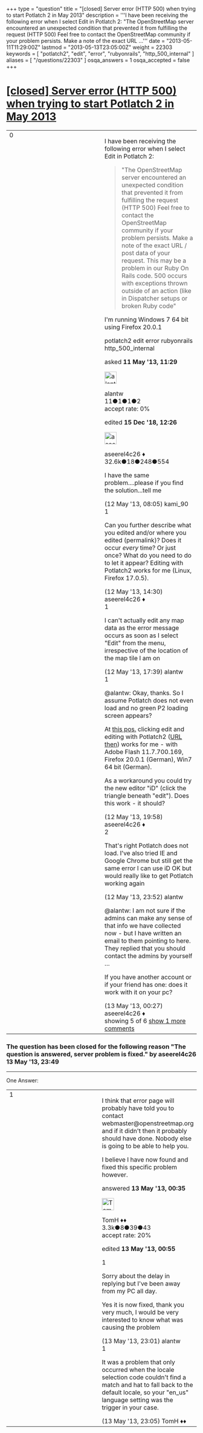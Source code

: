 +++
type = "question"
title = "[closed] Server error (HTTP 500) when trying to start Potlatch 2 in May 2013"
description = '''I have been receiving the following error when I select Edit in Potlatch 2:  &quot;The OpenStreetMap server encountered an unexpected condition that prevented it from fulfilling the request (HTTP 500) Feel free to contact the OpenStreetMap community if your problem persists. Make a note of the exact URL ...'''
date = "2013-05-11T11:29:00Z"
lastmod = "2013-05-13T23:05:00Z"
weight = 22303
keywords = [ "potlatch2", "edit", "error", "rubyonrails", "http_500_internal" ]
aliases = [ "/questions/22303" ]
osqa_answers = 1
osqa_accepted = false
+++

<div class="headNormal">

# [\[closed\] Server error (HTTP 500) when trying to start Potlatch 2 in May 2013](/questions/22303/server-error-http-500-when-trying-to-start-potlatch-2-in-may-2013)

</div>

<div id="main-body">

<div id="askform">

<table id="question-table" style="width:100%;">
<colgroup>
<col style="width: 50%" />
<col style="width: 50%" />
</colgroup>
<tbody>
<tr>
<td style="width: 30px; vertical-align: top"><div class="vote-buttons">
<span id="post-22303-upvote" class="ajax-command post-vote up" rel="nofollow" title="I like this post (click again to cancel)"> </span>
<div id="post-22303-score" class="post-score" title="current number of votes">
0
</div>
<span id="post-22303-downvote" class="ajax-command post-vote down" rel="nofollow" title="I dont like this post (click again to cancel)"> </span> <span id="favorite-mark" class="ajax-command favorite-mark" rel="nofollow" title="mark/unmark this question as favorite (click again to cancel)"> </span>
<div id="favorite-count" class="favorite-count">
&#10;</div>
</div></td>
<td><div id="item-right">
<div class="question-body">
<p>I have been receiving the following error when I select Edit in Potlatch 2:</p>
<blockquote>
<p>"The OpenStreetMap server encountered an unexpected condition that prevented it from fulfilling the request (HTTP 500) Feel free to contact the OpenStreetMap community if your problem persists. Make a note of the exact URL / post data of your request. This may be a problem in our Ruby On Rails code. 500 occurs with exceptions thrown outside of an action (like in Dispatcher setups or broken Ruby code"</p>
</blockquote>
<p>I'm running Windows 7 64 bit using Firefox 20.0.1</p>
</div>
<div id="question-tags" class="tags-container tags">
<span class="post-tag tag-link-potlatch2" rel="tag" title="see questions tagged &#39;potlatch2&#39;">potlatch2</span> <span class="post-tag tag-link-edit" rel="tag" title="see questions tagged &#39;edit&#39;">edit</span> <span class="post-tag tag-link-error" rel="tag" title="see questions tagged &#39;error&#39;">error</span> <span class="post-tag tag-link-rubyonrails" rel="tag" title="see questions tagged &#39;rubyonrails&#39;">rubyonrails</span> <span class="post-tag tag-link-http_500_internal" rel="tag" title="see questions tagged &#39;http_500_internal&#39;">http_500_internal</span>
</div>
<div id="question-controls" class="post-controls">
&#10;</div>
<div class="post-update-info-container">
<div class="post-update-info post-update-info-user">
<p>asked <strong>11 May '13, 11:29</strong></p>
<img src="https://secure.gravatar.com/avatar/985a6a94204d1c6a0ac02a7fb14a5785?s=32&amp;d=identicon&amp;r=g" class="gravatar" width="32" height="32" alt="alantw&#39;s gravatar image" />
<p><span>alantw</span><br />
<span class="score" title="11 reputation points">11</span><span title="1 badges"><span class="badge1">●</span><span class="badgecount">1</span></span><span title="1 badges"><span class="silver">●</span><span class="badgecount">1</span></span><span title="2 badges"><span class="bronze">●</span><span class="badgecount">2</span></span><br />
<span class="accept_rate" title="Rate of the user&#39;s accepted answers">accept rate:</span> <span title="alantw has no accepted answers">0%</span></p>
</div>
<div class="post-update-info post-update-info-edited">
<p><span> edited <strong>15 Dec '18, 12:26</strong> </span></p>
<img src="https://secure.gravatar.com/avatar/66f0dc05b44574e3894be07b0b37cf37?s=32&amp;d=identicon&amp;r=g" class="gravatar" width="32" height="32" alt="aseerel4c26&#39;s gravatar image" />
<p><span>aseerel4c26 ♦</span><br />
<span class="score" title="32615 reputation points"><span>32.6k</span></span><span title="18 badges"><span class="badge1">●</span><span class="badgecount">18</span></span><span title="248 badges"><span class="silver">●</span><span class="badgecount">248</span></span><span title="554 badges"><span class="bronze">●</span><span class="badgecount">554</span></span></p>
</div>
</div>
<div id="comments-container-22303" class="comments-container">
<span id="22327"></span>
<div id="comment-22327" class="comment">
<div id="post-22327-score" class="comment-score">
&#10;</div>
<div class="comment-text">
<p>I have the same problem....please if you find the solution...tell me</p>
</div>
<div id="comment-22327-info" class="comment-info">
<span class="comment-age">(12 May '13, 08:05)</span> <span class="comment-user userinfo">kami_90</span>
</div>
</div>
<span id="22338"></span>
<div id="comment-22338" class="comment">
<div id="post-22338-score" class="comment-score">
1
</div>
<div class="comment-text">
<p>Can you further describe what you edited and/or where you edited (<span>permalink</span>)? Does it occur <em>every</em> time? Or just once? What do you need to do to let it appear? Editing with Potlatch2 works for me (Linux, Firefox 17.0.5).</p>
</div>
<div id="comment-22338-info" class="comment-info">
<span class="comment-age">(12 May '13, 14:30)</span> <span class="comment-user userinfo">aseerel4c26 ♦</span>
</div>
</div>
<span id="22343"></span>
<div id="comment-22343" class="comment">
<div id="post-22343-score" class="comment-score">
1
</div>
<div class="comment-text">
<p>I can't actually edit any map data as the error message occurs as soon as I select "Edit" from the menu, irrespective of the location of the map tile I am on</p>
</div>
<div id="comment-22343-info" class="comment-info">
<span class="comment-age">(12 May '13, 17:39)</span> <span class="comment-user userinfo">alantw</span>
</div>
</div>
<span id="22344"></span>
<div id="comment-22344" class="comment">
<div id="post-22344-score" class="comment-score">
1
</div>
<div class="comment-text">
<p><span>@alantw</span>: Okay, thanks. So I assume Potlatch does not even load and no green P2 loading screen appears?</p>
<p>At <a href="https://www.openstreetmap.org/?lat=49.969238&amp;lon=8.84018&amp;zoom=18&amp;layers=M">this pos.</a> clicking edit and editing with Potlatch2 (<a href="https://www.openstreetmap.org/edit?lat=49.969238&amp;lon=8.84018&amp;zoom=18">URL then</a>) works for me - with Adobe Flash 11.7.700.169, Firefox 20.0.1 (German), Win7 64 bit (German).</p>
<p>As a workaround you could try the new editor "iD" (click the triangle beneath "edit"). Does this work - it should?</p>
</div>
<div id="comment-22344-info" class="comment-info">
<span class="comment-age">(12 May '13, 19:58)</span> <span class="comment-user userinfo">aseerel4c26 ♦</span>
</div>
</div>
<span id="22348"></span>
<div id="comment-22348" class="comment">
<div id="post-22348-score" class="comment-score">
2
</div>
<div class="comment-text">
<p>That's right Potlatch does not load. I've also tried IE and Google Chrome but still get the same error I can use iD OK but would really like to get Potlatch working again</p>
</div>
<div id="comment-22348-info" class="comment-info">
<span class="comment-age">(12 May '13, 23:52)</span> <span class="comment-user userinfo">alantw</span>
</div>
</div>
<span id="22349"></span>
<div id="comment-22349" class="comment not_top_scorer">
<div id="post-22349-score" class="comment-score">
&#10;</div>
<div class="comment-text">
<p><span></span><span>@alantw</span>: I am not sure if the admins can make any sense of that info we have collected now - but I have written an email to them pointing to here. They replied that you should <span>contact the admins by yourself</span> …</p>
<p>If you have another account or if your friend has one: does it work with it on your pc?</p>
</div>
<div id="comment-22349-info" class="comment-info">
<span class="comment-age">(13 May '13, 00:27)</span> <span class="comment-user userinfo">aseerel4c26 ♦</span>
</div>
</div>
</div>
<div id="comment-tools-22303" class="comment-tools">
<span class="comments-showing"> showing 5 of 6 </span> <a href="#" class="show-all-comments-link">show 1 more comments</a>
</div>
<div class="clear">
&#10;</div>
<div id="comment-22303-form-container" class="comment-form-container">
&#10;</div>
<div class="clear">
&#10;</div>
</div></td>
</tr>
</tbody>
</table>

<div class="question-status" style="margin-bottom:15px">

### The question has been closed for the following reason "The question is answered, server problem is fixed." by aseerel4c26 13 May '13, 23:49

</div>

------------------------------------------------------------------------

<div class="tabBar">

<span id="sort-top"></span>

<div class="headQuestions">

One Answer:

</div>

</div>

<span id="22350"></span>

<div id="answer-container-22350" class="answer">

<table style="width:100%;">
<colgroup>
<col style="width: 50%" />
<col style="width: 50%" />
</colgroup>
<tbody>
<tr>
<td style="width: 30px; vertical-align: top"><div class="vote-buttons">
<span id="post-22350-upvote" class="ajax-command post-vote up" rel="nofollow" title="I like this post (click again to cancel)"> </span>
<div id="post-22350-score" class="post-score" title="current number of votes">
1
</div>
<span id="post-22350-downvote" class="ajax-command post-vote down" rel="nofollow" title="I dont like this post (click again to cancel)"> </span>
</div></td>
<td><div class="item-right">
<div class="answer-body">
<p>I think that error page will probably have told you to contact webmaster@openstreetmap.org and if it didn't then it probably should have done. Nobody else is going to be able to help you.</p>
<p>I believe I have now found and fixed this specific problem however.</p>
</div>
<div class="answer-controls post-controls">
&#10;</div>
<div class="post-update-info-container">
<div class="post-update-info post-update-info-user">
<p>answered <strong>13 May '13, 00:35</strong></p>
<img src="https://secure.gravatar.com/avatar/dee41dcf0aa0c08cf6b0eb935b7504b7?s=32&amp;d=identicon&amp;r=g" class="gravatar" width="32" height="32" alt="TomH&#39;s gravatar image" />
<p><span>TomH ♦♦</span><br />
<span class="score" title="3325 reputation points"><span>3.3k</span></span><span title="8 badges"><span class="badge1">●</span><span class="badgecount">8</span></span><span title="39 badges"><span class="silver">●</span><span class="badgecount">39</span></span><span title="43 badges"><span class="bronze">●</span><span class="badgecount">43</span></span><br />
<span class="accept_rate" title="Rate of the user&#39;s accepted answers">accept rate:</span> <span title="TomH has 9 accepted answers">20%</span></p>
</div>
<div class="post-update-info post-update-info-edited">
<p><span> edited <strong>13 May '13, 00:55</strong> </span></p>
</div>
</div>
<div id="comments-container-22350" class="comments-container">
<span id="22398"></span>
<div id="comment-22398" class="comment">
<div id="post-22398-score" class="comment-score">
1
</div>
<div class="comment-text">
<p>Sorry about the delay in replying but I've been away from my PC all day.</p>
<p>Yes it is now fixed, thank you very much, I would be very interested to know what was causing the problem</p>
</div>
<div id="comment-22398-info" class="comment-info">
<span class="comment-age">(13 May '13, 23:01)</span> <span class="comment-user userinfo">alantw</span>
</div>
</div>
<span id="22399"></span>
<div id="comment-22399" class="comment">
<div id="post-22399-score" class="comment-score">
1
</div>
<div class="comment-text">
<p>It was a problem that only occurred when the locale selection code couldn't find a match and hat to fall back to the default locale, so your "en_us" language setting was the trigger in your case.</p>
</div>
<div id="comment-22399-info" class="comment-info">
<span class="comment-age">(13 May '13, 23:05)</span> <span class="comment-user userinfo">TomH ♦♦</span>
</div>
</div>
</div>
<div id="comment-tools-22350" class="comment-tools">
&#10;</div>
<div class="clear">
&#10;</div>
<div id="comment-22350-form-container" class="comment-form-container">
&#10;</div>
<div class="clear">
&#10;</div>
</div></td>
</tr>
</tbody>
</table>

</div>

<div class="paginator-container-left">

</div>

</div>

</div>

